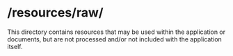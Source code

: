 /resources/raw/
===============

This directory contains resources that may be used within the application or documents, but are not processed and/or not included with the application itself.

